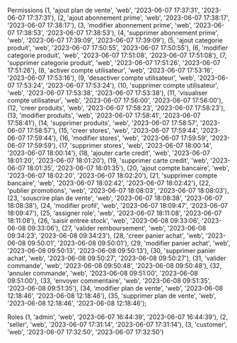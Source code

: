 Permissions
(1, 'ajout plan de vente', 'web', '2023-06-07 17:37:31', '2023-06-07 17:37:31'),
(2, 'ajout abonnement prime', 'web', '2023-06-07 17:38:17', '2023-06-07 17:38:17'),
(3, 'modifier abonnement prime', 'web', '2023-06-07 17:38:53', '2023-06-07 17:38:53'),
(4, 'supprimer abonnement prime', 'web', '2023-06-07 17:39:09', '2023-06-07 17:39:09'),
(5, 'ajout categorie produit', 'web', '2023-06-07 17:50:55', '2023-06-07 17:50:55'),
(6, 'modifier categorie produit', 'web', '2023-06-07 17:51:08', '2023-06-07 17:51:08'),
(7, 'supprimer categorie produit', 'web', '2023-06-07 17:51:26', '2023-06-07 17:51:26'),
(8, 'activer compte utilisateur', 'web', '2023-06-07 17:53:16', '2023-06-07 17:53:16'),
(9, 'desactiver compte utilisateur', 'web', '2023-06-07 17:53:24', '2023-06-07 17:53:24'),
(10, 'supprimer compte utilisateur', 'web', '2023-06-07 17:53:38', '2023-06-07 17:53:38'),
(11, 'visualiser compte utilisateur', 'web', '2023-06-07 17:56:00', '2023-06-07 17:56:00'),
(12, 'creer produits', 'web', '2023-06-07 17:58:23', '2023-06-07 17:58:23'),
(13, 'modifier produits', 'web', '2023-06-07 17:58:41', '2023-06-07 17:58:41'),
(14, 'supprimer produits', 'web', '2023-06-07 17:58:57', '2023-06-07 17:58:57'),
(15, 'creer stores', 'web', '2023-06-07 17:59:44', '2023-06-07 17:59:44'),
(16, 'modifier stores', 'web', '2023-06-07 17:59:59', '2023-06-07 17:59:59'),
(17, 'supprimer stores', 'web', '2023-06-07 18:00:14', '2023-06-07 18:00:14'),
(18, 'ajouter carte credit', 'web', '2023-06-07 18:01:20', '2023-06-07 18:01:20'),
(19, 'supprimer carte credit', 'web', '2023-06-07 18:01:35', '2023-06-07 18:01:35'),
(20, 'ajout compte bancaire', 'web', '2023-06-07 18:02:20', '2023-06-07 18:02:20'),
(21, 'supprimer compte bancaire', 'web', '2023-06-07 18:02:42', '2023-06-07 18:02:42'),
(22, 'publier promotions', 'web', '2023-06-07 18:08:03', '2023-06-07 18:08:03'),
(23, 'souscrire plan de vente', 'web', '2023-06-07 18:08:38', '2023-06-07 18:08:38'),
(24, 'modifier profil', 'web', '2023-06-07 18:09:47', '2023-06-07 18:09:47'),
(25, 'assigner role', 'web', '2023-06-07 18:11:08', '2023-06-07 18:11:08'),
(26, 'saisir entree stock', 'web', '2023-06-08 09:33:06', '2023-06-08 09:33:06'),
(27, 'valider remboursement', 'web', '2023-06-08 09:34:23', '2023-06-08 09:34:23'),
(28, 'creer panier achat', 'web', '2023-06-08 09:50:01', '2023-06-08 09:50:01'),
(29, 'modifier panier achat', 'web', '2023-06-08 09:50:13', '2023-06-08 09:50:13'),
(30, 'supprimer panier achat', 'web', '2023-06-08 09:50:27', '2023-06-08 09:50:27'),
(31, 'valider commande', 'web', '2023-06-08 09:50:48', '2023-06-08 09:50:48'),
(32, 'annuler commande', 'web', '2023-06-08 09:51:00', '2023-06-08 09:51:00'),
(33, 'envoyer commentaire', 'web', '2023-06-08 09:51:35', '2023-06-08 09:51:35'),
(34, 'modifier plan de vente', 'web', '2023-06-08 12:18:46', '2023-06-08 12:18:46'),
(35, 'supprimer plan de vente', 'web', '2023-06-08 12:18:46', '2023-06-08 12:18:46');

Roles
(1, 'admin', 'web', '2023-06-07 16:44:39', '2023-06-07 16:44:39'),
(2, 'seller', 'web', '2023-06-07 17:31:14', '2023-06-07 17:31:14'),
(3, 'customer', 'web', '2023-06-07 17:32:50', '2023-06-07 17:32:50')